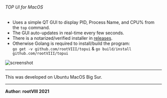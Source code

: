 ###### TOP UI for MacOS


<ul>
    <li>
        Uses a simple QT GUI to display PID, Process Name, and CPU% from the <code>top</code> command.
    </li>
    <li>
        The GUI auto-updates in real-time every few seconds.
    </li>
    <li>
        There is a notarized/verified installer in
    <a href="https://github.com/rootVIII/topui/releases">releases</a>.
    </li>
    <li>
      Otherwise Golang is required to install/build the program:<br>
      <code>go get -v github.com/rootVIII/topui</code> & <code>go build/install github.com/rootVIII/topui</code>
    </li>
</ul>

<img src="https://github.com/rootVIII/topui/blob/master/s.png" alt="screenshot"><br>

<hr>
This was developed on Ubuntu MacOS Big Sur.
<hr>
<b>Author: rootVIII 2021</b><br>

